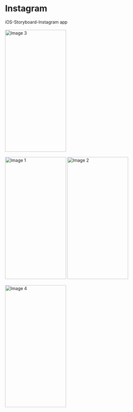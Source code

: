 # Instagram
iOS-Storyboard-Instagram app
<br><br>
<img src="https://github.com/Captain-Yellow/Instagram/assets/50849702/60e77d35-866c-437b-a4f6-b93b7f6c3888" width="200" height="400" alt="Image 3">
<br><br>
<img src="https://github.com/Captain-Yellow/Instagram/assets/50849702/23045c30-9ef2-49ba-91e4-9b46fe1c4440" width="200" height="400" alt="Image 1">
<img src="https://github.com/Captain-Yellow/Instagram/assets/50849702/f6d0e293-c0f1-4620-8c54-0b26c23b439f" width="200" height="400" alt="Image 2">
<br><br>
<img src="https://github.com/Captain-Yellow/Instagram/assets/50849702/5ded2fe0-79b0-4db3-96ba-ef01abb6007a" width="200" height="400" alt="Image 4">
